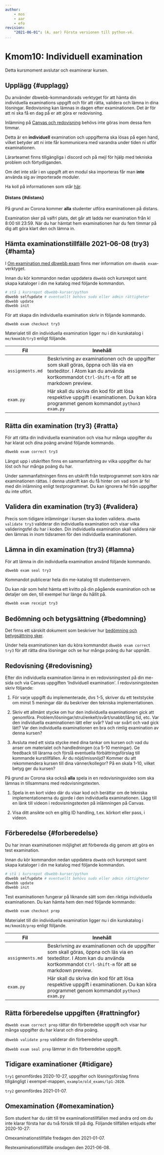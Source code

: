 ```yaml
---
author:
    - mos
    - aar
    - efo
revision:
    "2021-06-01": (A, aar) Första versionen till python-v4.
...
```

Kmom10: Individuell examination
==================================

Detta kursmoment avslutar och examinerar kursen.

<!-- ctr+d efter "try3" och "2021-06-08" för ny examination -->

Upplägg {#upplagg}
--------------------------------------------------------------------

<!-- Den individuella examinationen genomfördes den 2020-10-27. Omexamination genomfördes 2019-01-10. **Restexamination genomförs den 2019-06-10**. -->

Du använder dbwebb-kommandorads verktyget för att hämta din individuella examinations uppgift och för att rätta, validera och lämna in dina lösningar. Redovisning kan lämnas in dagen efter examinationen. Det är för att ni ska få en dag på er att göra er redovisning.

Inlämning på [Canvas och redovisning](#redovisning) behövs inte göras inom dessa fem timmar.

Detta är en **individuell** examination och uppgifterna ska lösas på egen hand, vilket betyder att ni inte får kommunicera med varandra under tiden ni utför examinationen.

Lärarteamet finns tillgängliga i discord och på mejl för hjälp med tekniska problem och förtydliganden.

Om det inte står i en uppgift att en modul ska importeras får man **inte** använda sig av importerade moduler.

Ha koll på informationen som står [här](kurser/python-v4/kmom10/info).


<!-- Nedanför beskriver vi upplägget för de olika studentgrupperna:

### Campus studenter {#campus}
Examination sker i sal H429, H430 och G404 mellan 8:00 och 13:00.

### Distansprogram och kurspakets studenter {#distans}
Examination sker på valfri plats, det går att ladda ner examination från kl 8:00 till 23:59. När du har hämtat hem examinationen har du fem timmar på dig att göra klart den och lämna in. -->


#### Distans {#distans}

På grund av Corona kommer **alla** studenter utföra examinationen på distans.

Examination sker på valfri plats, det går att ladda ner examination från kl 8:00 till 23:59. När du har hämtat hem examinationen har du fem timmar på dig att göra klart den och lämna in.



Hämta examinationstillfälle 2021-06-08 (try3) {#hamta}
----------------------------------------------------------------------

I [Om examination med dbwebb exam](kurser/python-v4/kmom10/om) finns mer information om `dbwebb exam`-verktyget.

Innan du kör kommandon nedan uppdatera `dbwebb` och kursrepot samt skapa kataloger i din me katalog med följande kommandon.

```bash
# stå i kursrepot dbwebb-kurser/python
dbwebb selfupdate # eventuellt behövs sudo eller admin rättigheter
dbwebb update
dbwebb init
```


För att skapa din individuella examination skriv in följande kommando.

```
dbwebb exam checkout try3
```

Materialet till din individuella examination ligger nu i din kurskatalog i `me/kmom10/try3` enligt följande.

| Fil                | Innehåll                                                              |
|--------------------|-----------------------------------------------------------------------|
| `assignments.md` | Beskrivning av examinationen och de uppgifter som skall göras, öppna och läs via en texteditor. I Atom kan du använda kortkommandot `Ctrl-Shift-m` för att se markdown preview.              |
| `exam.py`        | Här skall du skriva din kod för att lösa respektive uppgift i examinationen. Du kan köra programmet genom kommandot `python3 exam.py` |



Rätta din examination (try3) {#ratta}
----------------------------------------------------------------------

För att rätta din individuella examination och visa hur många uppgifter du har klarat och dina poäng använd följande kommando.

```bash
dbwebb exam correct try3
```

Längst upp i utskriften finns en sammanfattning av vilka uppgifter du har löst och hur många poäng du har.

Under sammanfattningen finns en utskrift från testprogrammet som körs när examinationen rättas. I denna utskrift kan du få hinter om vad som är fel med din inlämning enligt testprogrammet.
Du kan ignorera fel från uppgifter du inte utfört.


Validera din examination (try3) {#validera}
----------------------------------------------------------------------

Precis som tidigare inlämningar i kursen ska koden validera. `dbwebb validate try3` validerar din individuella examination och visar vilka valideringsfel du har i koden. Din individuella examination skall validera när den lämnas in inom tidsramen för den individuella examinationen.



Lämna in din examination (try3) {#lamna}
----------------------------------------------------------------------

För att  lämna in din individuella examination använd följande kommando.

```bash
dbwebb exam seal try3
```

Kommandot publicerar hela din me-katalog till studentservern.

Du kan när som helst hämta ett kvitto på din pågående examination och se detaljer om den, till exempel hur länge du hållit på.

```bash
dbwebb exam receipt try3
```



Bedömning och betygsättning {#bedomning}
--------------------------------------------------------------------

Det finns ett särskilt dokument som beskriver hur [bedömning och betygsättning sker](kurser/faq/bedomning-och-betygsattning-individuell).

Under hela examinationen kan du köra kommandot `dbwebb exam correct try3` för att rätta dina lösningar och se hur många poäng du har uppnått.



Redovisning {#redovisning}
--------------------------------------------------------------------

Efter din individuella examination lämna in en redovisningstext på din me-sida och via Canvas uppgiften 'Individuell examination'. I redovisningstexten skriv följande:

1. För varje uppgift du implementerade, dvs 1-5, skriver du ett textstycke om minst 5 meningar där du beskriver den tekniska implementationen.

2.  Skriv ett allmänt stycke om hur den individuella examinationen gick att genomföra. Problem/lösningar/strul/enkelt/svårt/snabbt/lång tid, etc. Var den individuella examinationen lätt eller svår? Vad var svårt och vad gick lätt? Var den individuella examinationen en bra och rimlig examination av denna kursen?

3. Avsluta med ett sista stycke med dina tankar om kursen och vad du anser om materialet och handledningen (ca 5-10 meningar). Ge feedback till lärarna och förslå eventuella förbättringsförslag till kommande kurstillfällen. Är du nöjd/missnöjd? Kommer du att rekommendera kursen till dina vänner/kollegor? På en skala 1-10, vilket betyg ger du kursen?

<!-- 5. <u><b>Distansprogram- och Kurspaket studenter</b></u> kompletterar redovisningstexten med att spela in en kort video där de visar kod och berättar om de tekniska implementationerna de gjorde i den individuella examinationen. Lägg till en länk till videon i redovisningstexten på inlämningen på Canvas. -->

På grund av Corona ska också **alla** spela in en redovisningsvideo som ska lämnas in tillsammans med redovisningstexten.

1. Spela in en kort video där du visar kod och berättar om de tekniska implementationerna du gjorde i den individuella examinationen. Lägg till en länk till videon i redovisningstexten på inlämningen på Canvas.

2. Visa ditt ansikte och en giltig ID handling, t.ex. körkort eller pass, i videon.



Förberedelse {#forberedelse}
----------------------------------------------------------------------

Du har innan examinationen möjlighet att förbereda dig genom att göra en test examination.

Innan du kör kommandon nedan uppdatera `dbwebb` och kursrepot samt skapa kataloger i din me katalog med följande kommandon.

```bash
# stå i kursrepot dbwebb-kurser/python
dbwebb selfupdate # eventuellt behövs sudo eller admin rättigheter
dbwebb update
dbwebb init
```

Test examinationen fungerar på liknande sätt som den riktiga individuella examinationen. Du kan hämta hem den med följande kommando:

```bash
dbwebb exam checkout prep
```

Materialet till din individuella examination ligger nu i din kurskatalog i `me/kmom10/prep` enligt följande.

| Fil                | Innehåll                                                              |
|--------------------|-----------------------------------------------------------------------|
| `assignments.md` | Beskrivning av examinationen och de uppgifter som skall göras, öppna och läs via en texteditor. I Atom kan du använda kortkommandot `Ctrl-Shift-m` för att se markdown preview.              |
| `exam.py`        | Här skall du skriva din kod för att lösa respektive uppgift i examinationen. Du kan köra programmet genom kommandot `python3 exam.py` |



Rätta förberedelse uppgiften {#rattningfor}
----------------------------------------------------------------------

`dbwebb exam correct prep` rättar din förberedelse uppgift och visar hur många uppgifter du har klarat och dina poäng.

`dbwebb validate prep` validerar din förberedelse uppgift.

`dbwebb exam seal prep` lämnar in din förberedelse uppgift.



Tidigare examinationer {#tidigare}
----------------------------------------------------------------------

<!-- Inga genomförda än för HT20. -->

`try1` genomfördes 2020-10-27, uppgifter och lösningsförslag finns tillgängligt i exempel-mappen, `example/old_exams/lp1-2020`.

`try2` genomfördes 2021-01-07.
<!--

`try3` genomfördes 2021-06-08. -->



Omexamination {#omexamination}
----------------------------------------------------------------------
Som student har du rätt till tre examinationstillfällen med andra ord om du inte klarar första har du två försök till på dig.
Följande tillfällen erbjuds efter 2020-10-27:

Omexaminationstillfälle fredagen den 2021-01-07.

Restexaminationstillfälle onsdagen den 2021-06-08.
